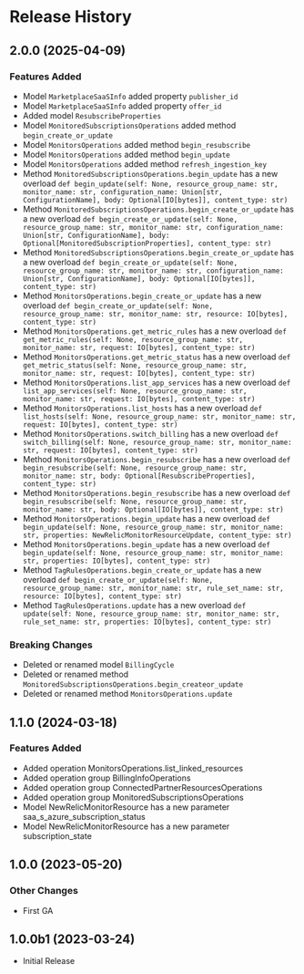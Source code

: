 # Release History

## 2.0.0 (2025-04-09)

### Features Added

  - Model `MarketplaceSaaSInfo` added property `publisher_id`
  - Model `MarketplaceSaaSInfo` added property `offer_id`
  - Added model `ResubscribeProperties`
  - Model `MonitoredSubscriptionsOperations` added method `begin_create_or_update`
  - Model `MonitorsOperations` added method `begin_resubscribe`
  - Model `MonitorsOperations` added method `begin_update`
  - Model `MonitorsOperations` added method `refresh_ingestion_key`
  - Method `MonitoredSubscriptionsOperations.begin_update` has a new overload `def begin_update(self: None, resource_group_name: str, monitor_name: str, configuration_name: Union[str, ConfigurationName], body: Optional[IO[bytes]], content_type: str)`
  - Method `MonitoredSubscriptionsOperations.begin_create_or_update` has a new overload `def begin_create_or_update(self: None, resource_group_name: str, monitor_name: str, configuration_name: Union[str, ConfigurationName], body: Optional[MonitoredSubscriptionProperties], content_type: str)`
  - Method `MonitoredSubscriptionsOperations.begin_create_or_update` has a new overload `def begin_create_or_update(self: None, resource_group_name: str, monitor_name: str, configuration_name: Union[str, ConfigurationName], body: Optional[IO[bytes]], content_type: str)`
  - Method `MonitorsOperations.begin_create_or_update` has a new overload `def begin_create_or_update(self: None, resource_group_name: str, monitor_name: str, resource: IO[bytes], content_type: str)`
  - Method `MonitorsOperations.get_metric_rules` has a new overload `def get_metric_rules(self: None, resource_group_name: str, monitor_name: str, request: IO[bytes], content_type: str)`
  - Method `MonitorsOperations.get_metric_status` has a new overload `def get_metric_status(self: None, resource_group_name: str, monitor_name: str, request: IO[bytes], content_type: str)`
  - Method `MonitorsOperations.list_app_services` has a new overload `def list_app_services(self: None, resource_group_name: str, monitor_name: str, request: IO[bytes], content_type: str)`
  - Method `MonitorsOperations.list_hosts` has a new overload `def list_hosts(self: None, resource_group_name: str, monitor_name: str, request: IO[bytes], content_type: str)`
  - Method `MonitorsOperations.switch_billing` has a new overload `def switch_billing(self: None, resource_group_name: str, monitor_name: str, request: IO[bytes], content_type: str)`
  - Method `MonitorsOperations.begin_resubscribe` has a new overload `def begin_resubscribe(self: None, resource_group_name: str, monitor_name: str, body: Optional[ResubscribeProperties], content_type: str)`
  - Method `MonitorsOperations.begin_resubscribe` has a new overload `def begin_resubscribe(self: None, resource_group_name: str, monitor_name: str, body: Optional[IO[bytes]], content_type: str)`
  - Method `MonitorsOperations.begin_update` has a new overload `def begin_update(self: None, resource_group_name: str, monitor_name: str, properties: NewRelicMonitorResourceUpdate, content_type: str)`
  - Method `MonitorsOperations.begin_update` has a new overload `def begin_update(self: None, resource_group_name: str, monitor_name: str, properties: IO[bytes], content_type: str)`
  - Method `TagRulesOperations.begin_create_or_update` has a new overload `def begin_create_or_update(self: None, resource_group_name: str, monitor_name: str, rule_set_name: str, resource: IO[bytes], content_type: str)`
  - Method `TagRulesOperations.update` has a new overload `def update(self: None, resource_group_name: str, monitor_name: str, rule_set_name: str, properties: IO[bytes], content_type: str)`

### Breaking Changes

  - Deleted or renamed model `BillingCycle`
  - Deleted or renamed method `MonitoredSubscriptionsOperations.begin_createor_update`
  - Deleted or renamed method `MonitorsOperations.update`

## 1.1.0 (2024-03-18)

### Features Added

  - Added operation MonitorsOperations.list_linked_resources
  - Added operation group BillingInfoOperations
  - Added operation group ConnectedPartnerResourcesOperations
  - Added operation group MonitoredSubscriptionsOperations
  - Model NewRelicMonitorResource has a new parameter saa_s_azure_subscription_status
  - Model NewRelicMonitorResource has a new parameter subscription_state

## 1.0.0 (2023-05-20)

### Other Changes

  - First GA

## 1.0.0b1 (2023-03-24)

* Initial Release
